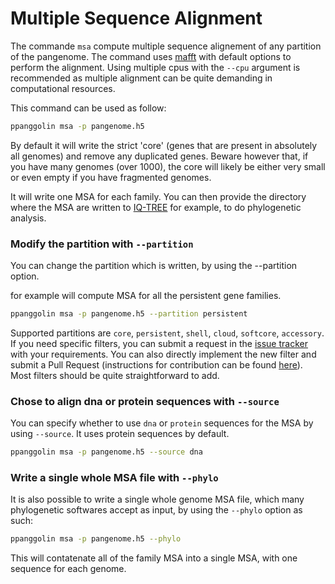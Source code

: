# Multiple Sequence Alignment

The commande `msa` compute multiple sequence alignement of any partition of the pangenome. The command uses [mafft](https://mafft.cbrc.jp/alignment/software/) with default options to perform the alignment. Using multiple cpus with the `--cpu` argument is recommended as multiple alignment can be quite demanding in computational resources.

This command can be used as follow:

```bash
ppanggolin msa -p pangenome.h5
```

By default it will write the strict 'core' (genes that are present in absolutely all genomes) and remove any duplicated genes. Beware however that, if you have many genomes (over 1000), the core will likely be either very small or even empty if you have fragmented genomes.

It will write one MSA for each family. You can then provide the directory where the MSA are written to [IQ-TREE](https://github.com/Cibiv/IQ-TREE) for example, to do phylogenetic analysis.

### Modify the partition with `--partition`

You can change the partition which is written, by using the --partition option.

for example will compute MSA for all the persistent gene families.

```bash
ppanggolin msa -p pangenome.h5 --partition persistent
``` 

Supported partitions are `core`, `persistent`, `shell`, `cloud`, `softcore`, `accessory`. If you need specific filters, you can submit a request in the [issue tracker](https://github.com/labgem/PPanGGOLiN/issues) with your requirements. You can also directly implement the new filter and submit a Pull Request (instructions for contribution can be found [here](../dev/contribute.md)). Most filters should be quite straightforward to add.

### Chose to align dna or protein sequences with `--source`

You can specify whether to use `dna` or `protein` sequences for the MSA by using `--source`. It uses protein sequences by default.

```bash
ppanggolin msa -p pangenome.h5 --source dna
```

### Write a single whole MSA file with `--phylo` 

It is also possible to write a single whole genome MSA file, which many phylogenetic softwares accept as input, by using the `--phylo` option as such:

```bash
ppanggolin msa -p pangenome.h5 --phylo
```

This will contatenate all of the family MSA into a single MSA, with one sequence for each genome.